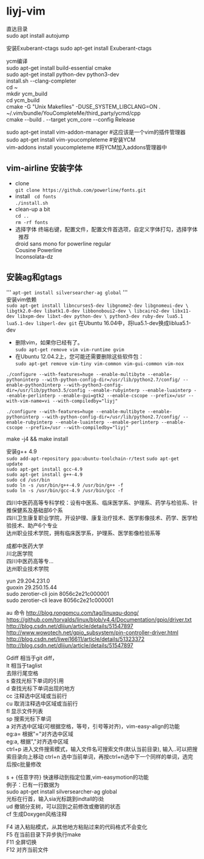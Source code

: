 # liyj-vim
直达目录  
sudo apt install autojump  
  
安装Exuberant-ctags  sudo apt-get install Exuberant-ctags   
  
ycm编译  
sudo apt-get install build-essential cmake   
sudo apt-get install python-dev python3-dev  
install.sh --clang-completer   
cd ~  
mkdir ycm_build  
cd ycm_build  
cmake -G "Unix Makefiles" -DUSE_SYSTEM_LIBCLANG=ON . ~/.vim/bundle/YouCompleteMe/third_party/ycmd/cpp  
cmake --build . --target ycm_core --config Release  

sudo apt-get install vim-addon-manager  #这应该是一个vim的插件管理器  
sudo apt-get install vim-youcompleteme  #安装YCM  
vim-addons install youcompleteme    #将YCM加入addons管理器中  

## vim-airline 安装字体  
* clone  
`git clone https://github.com/powerline/fonts.git`  
* install  
`cd fonts`  
`./install.sh`  
* clean-up a bit  
`cd ..`  
`rm -rf fonts`  
* 选择字体
终端右键，配置文件，配置文件首选项，自定义字体打勾，选择字体   
推荐   
droid sans mono for powerline regular  
Cousine Powerline  
Inconsolata-dz   
## 安装ag和gtags  
''' 
`apt-get install silversearcher-ag global`
'''  
安装vim依赖  
`sudo apt-get install libncurses5-dev libgnome2-dev libgnomeui-dev \
    libgtk2.0-dev libatk1.0-dev libbonoboui2-dev \
    libcairo2-dev libx11-dev libxpm-dev libxt-dev python-dev \
    python3-dev ruby-dev lua5.1 lua5.1-dev libperl-dev git`
在Ubuntu 16.04中，将lua5.1-dev换成liblua5.1-dev

* 删除vim，如果你已经有了。  
`sudo apt-get remove vim vim-runtime gvim`  
* 在Ubuntu 12.04.2上，您可能还需要删除这些软件包：  
`sudo apt-get remove vim-tiny vim-common vim-gui-common vim-nox`  
   
`./configure --with-features=huge --enable-multibyte --enable-pythoninterp --with-python-config-dir=/usr/lib/python2.7/config/ --enable-python3interp --with-python3-config-dir=/usr/lib/python3.5/config --enable-rubyinterp --enable-luainterp --enable-perlinterp --enable-gui=gtk2 --enable-cscope --prefix=/usr --with-vim-name=vi --with-compiledby="liyj"`    

```
./configure --with-features=huge --enable-multibyte --enable-pythoninterp --with-python-config-dir=/usr/lib/python2.7/config/ --enable-rubyinterp --enable-luainterp --enable-perlinterp --enable-cscope --prefix=/usr --with-compiledby="liyj"
```
  
make -j4 && make install  
 
安装g++ 4.9  
`sudo add-apt-repository ppa:ubuntu-toolchain-r/test` 
`sudo apt-get update`  
`sudo apt-get install gcc-4.9`  
`sudo apt-get install g++-4.9`  
`sudo cd /usr/bin`  
`sudo ln -s /usr/bin/g++-4.9 /usr/bin/g++ -f`  
`sudo ln -s /usr/bin/gcc-4.9 /usr/bin/gcc -f`  
  
四川中医药高等专科学校：设有中医系、临床医学系、护理系、药学与检验系、针推保健系及基础部6个系  
四川卫生康复职业学院，开设护理、康复治疗技术、医学影像技术、药学、医学检验技术、助产6个专业  
达州职业技术学院，拥有临床医学系，护理系、医学影像检验系等  
	
成都中医药大学  
川北医学院  
四川中医药高等专...  
达州职业技术学院  
  
yun     29.204.231.0  
guoxin  29.250.15.44  
sudo zerotier-cli join 8056c2e21c000001  
sudo zerotier-cli leave 8056c2e21c000001  

au 命令 
http://blog.rongpmcu.com/tag/linuxqu-dong/  
https://github.com/torvalds/linux/blob/v4.4/Documentation/gpio/driver.txt  
http://blog.csdn.net/dlijun/article/details/51547897  
http://www.wowotech.net/gpio_subsystem/pin-controller-driver.html  
http://blog.csdn.net/liwei16611/article/details/51323372  
http://blog.csdn.net/dlijun/article/details/51547897  

Gdiff 相当于git diff，  
<leader>lt 相当于taglist  
<leader><space> 去除行尾空格  
<leader>s  查找光标下单词的引用  
<leader>d  查找光标下单词出现的地方  
<leader>cc 注释选中区域或当前行  
<leader>cu 取消注释选中区域或当前行  
<leader>fl 显示文件列表  
<leader>sp 搜索光标下单词  
<leader>a  对齐选中区域(可根据空格，等号，引号等对齐)，vim-easy-align的功能  
eg:<leader>a=  根据"="对齐选中区域  
eg:<leader>a,  根据","对齐选中区域  
ctrl+p 进入文件搜索模式，输入文件名可搜索文件(默认当前目录), 输入..可以把搜索目录向上移动
ctrl+n 选中当前单词，再按ctrl+n选中下一个同样的单词，选完后按c批量修改  

s + {任意字符}  快速移动到指定位置,vim-easymotion的功能  
例子：已有一行数据为  
sudo apt-get install silversearcher-ag global  
光标在行首，输入sia光标跳到indtall的i处  
<leader>ud 撤销分支树，可以回到之前修改或撤销的状态  
<leader>cf 生成Doxygen风格注释  

F4 进入粘贴模式，从其他地方粘贴过来的代码格式不会变化  
F5 在当前目录下异步执行make  
F11 全屏切换  
F12 对齐当前文件  
